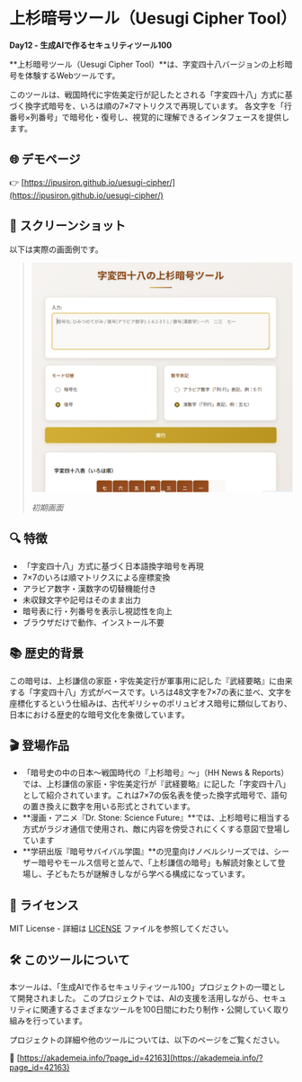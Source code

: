 # 上杉暗号ツール（Uesugi Cipher Tool）

**Day12 - 生成AIで作るセキュリティツール100**

**上杉暗号ツール（Uesugi Cipher Tool）**は、字変四十八バージョンの上杉暗号を体験するWebツールです。

このツールは、戦国時代に宇佐美定行が記したとされる「字変四十八」方式に基づく換字式暗号を、いろは順の7×7マトリクスで再現しています。
各文字を「行番号×列番号」で暗号化・復号し、視覚的に理解できるインタフェースを提供します。

## 🌐 デモページ

👉 [https://ipusiron.github.io/uesugi-cipher/](https://ipusiron.github.io/uesugi-cipher/)


## 📸 スクリーンショット

以下は実際の画面例です。

>![初期画面](assets/screenshot.png)
>
> *初期画面*

## 🔍 特徴

- 「字変四十八」方式に基づく日本語換字暗号を再現
- 7×7のいろは順マトリクスによる座標変換
- アラビア数字・漢数字の切替機能付き
- 未収録文字や記号はそのまま出力
- 暗号表に行・列番号を表示し視認性を向上
- ブラウザだけで動作、インストール不要

## 📚 歴史的背景

この暗号は、上杉謙信の家臣・宇佐美定行が軍事用に記した『武経要略』に由来する「字変四十八」方式がベースです。いろは48文字を7×7の表に並べ、文字を座標化するという仕組みは、古代ギリシャのポリュビオス暗号に類似しており、日本における歴史的な暗号文化を象徴しています。

## 🎬 登場作品

- 「暗号史の中の日本～戦国時代の『上杉暗号』～」（HH News & Reports）では、上杉謙信の家臣・宇佐美定行が『武経要略』に記した「字変四十八」として紹介されています。これは7×7の仮名表を使った換字式暗号で、語句の置き換えに数字を用いる形式とされています。
- **漫画・アニメ『Dr. Stone: Science Future』**では、上杉暗号に相当する方式がラジオ通信で使用され、敵に内容を傍受されにくくする意図で登場しています
- **学研出版『暗号サバイバル学園』**の児童向けノベルシリーズでは、シーザー暗号やモールス信号と並んで、「上杉謙信の暗号」も解読対象として登場し、子どもたちが謎解きしながら学べる構成になっています。

## 📄 ライセンス

MIT License - 詳細は [LICENSE](LICENSE) ファイルを参照してください。

## 🛠 このツールについて

本ツールは、「生成AIで作るセキュリティツール100」プロジェクトの一環として開発されました。 このプロジェクトでは、AIの支援を活用しながら、セキュリティに関連するさまざまなツールを100日間にわたり制作・公開していく取り組みを行っています。

プロジェクトの詳細や他のツールについては、以下のページをご覧ください。

🔗 [https://akademeia.info/?page_id=42163](https://akademeia.info/?page_id=42163)

